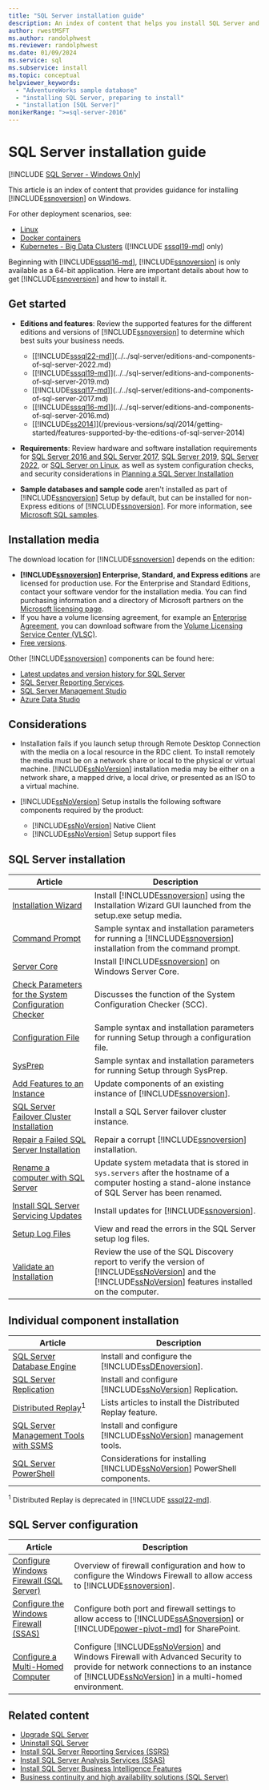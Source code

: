```yaml
---
title: "SQL Server installation guide"
description: An index of content that helps you install SQL Server and associated components using options such as the installation wizard, command prompt, or sysprep.
author: rwestMSFT
ms.author: randolphwest
ms.reviewer: randolphwest
ms.date: 01/09/2024
ms.service: sql
ms.subservice: install
ms.topic: conceptual
helpviewer_keywords:
  - "AdventureWorks sample database"
  - "installing SQL Server, preparing to install"
  - "installation [SQL Server]"
monikerRange: ">=sql-server-2016"
---
```

# SQL Server installation guide

[!INCLUDE [SQL Server - Windows Only](../../includes/applies-to-version/sql-windows-only.md)]

This article is an index of content that provides guidance for installing [!INCLUDE[ssnoversion](../../includes/ssnoversion-md.md)] on Windows.

For other deployment scenarios, see:

- [Linux](../../linux/sql-server-linux-setup.md)
- [Docker containers](../../linux/sql-server-linux-docker-container-deployment.md)
- [Kubernetes - Big Data Clusters](../../big-data-cluster/deploy-get-started.md) ([!INCLUDE [sssql19-md](../../includes/sssql19-md.md)] only)

Beginning with [!INCLUDE[sssql16-md](../../includes/sssql16-md.md)], [!INCLUDE[ssnoversion](../../includes/ssnoversion-md.md)] is only available as a 64-bit application. Here are important details about how to get [!INCLUDE[ssnoversion](../../includes/ssnoversion-md.md)] and how to install it.

## Get started

- **Editions and features**: Review the supported features for the different editions and versions of [!INCLUDE[ssnoversion](../../includes/ssnoversion-md.md)] to determine which best suits your business needs.

  - [[!INCLUDE[sssql22-md](../../includes/sssql22-md.md)]](../../sql-server/editions-and-components-of-sql-server-2022.md)
  - [[!INCLUDE[sssql19-md](../../includes/sssql19-md.md)]](../../sql-server/editions-and-components-of-sql-server-2019.md)
  - [[!INCLUDE[sssql17-md](../../includes/sssql17-md.md)]](../../sql-server/editions-and-components-of-sql-server-2017.md)
  - [[!INCLUDE[sssql16-md](../../includes/sssql16-md.md)]](../../sql-server/editions-and-components-of-sql-server-2016.md)
  - [[!INCLUDE[ss2014](../../includes/sssql14-md.md)]](/previous-versions/sql/2014/getting-started/features-supported-by-the-editions-of-sql-server-2014)

- **Requirements**: Review hardware and software installation requirements for [SQL Server 2016 and SQL Server 2017](../../sql-server/install/hardware-and-software-requirements-for-installing-sql-server.md), [SQL Server 2019](../../sql-server/install/hardware-and-software-requirements-for-installing-sql-server.md), [SQL Server 2022](../../sql-server/install/hardware-and-software-requirements-for-installing-sql-server.md), or [SQL Server on Linux](../../linux/sql-server-linux-setup.md), as well as system configuration checks, and security considerations in [Planning a SQL Server Installation](../../sql-server/install/planning-a-sql-server-installation.md)

- **Sample databases and sample code** aren't installed as part of [!INCLUDE[ssnoversion](../../includes/ssnoversion-md.md)] Setup by default, but can be installed for non-Express editions of [!INCLUDE[ssnoversion](../../includes/ssnoversion-md.md)]. For more information, see [Microsoft SQL samples](../../samples/sql-samples-where-are.md).

## Installation media

The download location for [!INCLUDE[ssnoversion](../../includes/ssnoversion-md.md)] depends on the edition:

- **[!INCLUDE[ssnoversion](../../includes/ssnoversion-md.md)] Enterprise, Standard, and Express editions** are licensed for production use. For the Enterprise and Standard Editions, contact your software vendor for the installation media. You can find purchasing information and a directory of Microsoft partners on the [Microsoft licensing page](https://www.microsoft.com/licensing/product-licensing/sql-server).
- If you have a volume licensing agreement, for example an [Enterprise Agreement](https://www.microsoft.com/licensing/licensing-programs/enterprise), you can download software from the [Volume Licensing Service Center (VLSC)](https://www.microsoft.com/licensing/servicecenter/default.aspx).
- [Free versions](https://www.microsoft.com/sql-server/sql-server-downloads).

Other [!INCLUDE[ssnoversion](../../includes/ssnoversion-md.md)] components can be found here:

- [Latest updates and version history for SQL Server](/troubleshoot/sql/releases/download-and-install-latest-updates)
- [SQL Server Reporting Services](https://www.microsoft.com/download/details.aspx?id=104502).
- [SQL Server Management Studio](https://aka.ms/ssmsfullsetup)
- [Azure Data Studio](https://go.microsoft.com/fwlink/?linkid=2109256)

## Considerations

- Installation fails if you launch setup through Remote Desktop Connection with the media on a local resource in the RDC client. To install remotely the media must be on a network share or local to the physical or virtual machine. [!INCLUDE[ssNoVersion](../../includes/ssnoversion-md.md)] installation media may be either on a network share, a mapped drive, a local drive, or presented as an ISO to a virtual machine.

- [!INCLUDE[ssNoVersion](../../includes/ssnoversion-md.md)] Setup installs the following software components required by the product:

  - [!INCLUDE[ssNoVersion](../../includes/ssnoversion-md.md)] Native Client
  - [!INCLUDE[ssNoVersion](../../includes/ssnoversion-md.md)] Setup support files

## SQL Server installation

|Article|Description|
|-----------|-----------------|
|[Installation Wizard](install-sql-server-from-the-installation-wizard-setup.md)|Install [!INCLUDE[ssnoversion](../../includes/ssnoversion-md.md)] using the Installation Wizard GUI launched from the setup.exe setup media. |
|[Command Prompt](install-sql-server-from-the-command-prompt.md)|Sample syntax and installation parameters for running a [!INCLUDE[ssnoversion](../../includes/ssnoversion-md.md)] installation from the command prompt. |
|[Server Core](install-sql-server-on-server-core.md)|Install [!INCLUDE[ssnoversion](../../includes/ssnoversion-md.md)] on Windows Server Core.|
|[Check Parameters for the System Configuration Checker](check-parameters-for-the-system-configuration-checker.md)|Discusses the function of the System Configuration Checker (SCC).|
|[Configuration File](install-sql-server-using-a-configuration-file.md)|Sample syntax and installation parameters for running Setup through a configuration file.|
|[SysPrep](install-sql-server-using-sysprep.md)|Sample syntax and installation parameters for running Setup through SysPrep.|
|[Add Features to an Instance](add-features-to-an-instance-of-sql-server-setup.md)|Update components of an existing instance of [!INCLUDE[ssnoversion](../../includes/ssnoversion-md.md)].|
|[SQL Server Failover Cluster Installation](../../sql-server/failover-clusters/install/sql-server-failover-cluster-installation.md)| Install a SQL Server failover cluster instance.  |
|[Repair a Failed SQL Server Installation](repair-a-failed-sql-server-installation.md)|Repair a corrupt [!INCLUDE[ssnoversion](../../includes/ssnoversion-md.md)] installation.|
|[Rename a computer with SQL Server](rename-a-computer-that-hosts-a-stand-alone-instance-of-sql-server.md)|Update system metadata that is stored in `sys.servers` after the hostname of a computer hosting a stand-alone instance of SQL Server has been renamed. |
|[Install SQL Server Servicing Updates](install-sql-server-servicing-updates.md)|Install updates for [!INCLUDE[ssnoversion](../../includes/ssnoversion-md.md)].|
|[Setup Log Files](view-and-read-sql-server-setup-log-files.md)| View and read the errors in the SQL Server setup log files. |
|[Validate an Installation](validate-a-sql-server-installation.md)|Review the use of the SQL Discovery report to verify the version of [!INCLUDE[ssNoVersion](../../includes/ssnoversion-md.md)] and the [!INCLUDE[ssNoVersion](../../includes/ssnoversion-md.md)] features installed on the computer.|

## Individual component installation

|Article|Description|
|-----------|-----------------|
|[SQL Server Database Engine](install-sql-server-database-engine.md)|Install and configure the [!INCLUDE[ssDEnoversion](../../includes/ssdenoversion-md.md)].|
|[SQL Server Replication](install-sql-server-replication.md)|Install and configure [!INCLUDE[ssNoVersion](../../includes/ssnoversion-md.md)] Replication.|
|[Distributed Replay](../../tools/distributed-replay/install-distributed-replay.md)<sup>1</sup>|Lists articles to install the Distributed Replay feature.|
|[SQL Server Management Tools with SSMS](../../ssms/download-sql-server-management-studio-ssms.md)|Install and configure [!INCLUDE[ssNoVersion](../../includes/ssnoversion-md.md)] management tools.|
|[SQL Server PowerShell](/powershell/sql-server/download-sql-server-ps-module)|Considerations for installing [!INCLUDE[ssNoVersion](../../includes/ssnoversion-md.md)] PowerShell components.|

<sup>1</sup> Distributed Replay is deprecated in [!INCLUDE [sssql22-md](../../includes/sssql22-md.md)].

## SQL Server configuration

|Article|Description|
|-----------|-----------------|
|[Configure Windows Firewall (SQL Server)](../../sql-server/install/configure-the-windows-firewall-to-allow-sql-server-access.md)|Overview of firewall configuration and how to configure the Windows Firewall to allow access to [!INCLUDE[ssnoversion](../../includes/ssnoversion-md.md)].|
|[Configure the Windows Firewall (SSAS)](/analysis-services/instances/configure-the-windows-firewall-to-allow-analysis-services-access)|Configure both port and firewall settings to allow access to [!INCLUDE[ssASnoversion](../../includes/ssasnoversion-md.md)] or [!INCLUDE[power-pivot-md](../../includes/power-pivot-md.md)] for SharePoint.|
|[Configure a Multi-Homed Computer](../../sql-server/install/configure-a-multi-homed-computer-for-sql-server-access.md)|Configure [!INCLUDE[ssNoVersion](../../includes/ssnoversion-md.md)] and Windows Firewall with Advanced Security to provide for network connections to an instance of [!INCLUDE[ssNoVersion](../../includes/ssnoversion-md.md)] in a multi-homed environment.|

## Related content

- [Upgrade SQL Server](upgrade-sql-server.md)
- [Uninstall SQL Server](../../sql-server/install/uninstall-sql-server.md)
- [Install SQL Server Reporting Services (SSRS)](../../reporting-services/install-windows/install-reporting-services.md)
- [Install SQL Server Analysis  Services (SSAS)](/analysis-services/instances/install-windows/install-analysis-services)
- [Install SQL Server Business Intelligence Features](../../sql-server/install/install-sql-server-business-intelligence-features.md)
- [Business continuity and high availability solutions (SQL Server)](../sql-server-business-continuity-dr.md)
